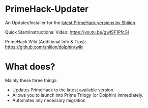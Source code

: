 # PrimeHack-Updater
An Updater/Installer for the [latest PrimeHack versions by Shiiion](https://github.com/shiiion/dolphin).


Quick Start/Instructional Video:
https://youtu.be/gwlSF1PfcGI

PrimeHack Wiki (Additional Info & Tips):
https://github.com/shiiion/dolphin/wiki

# What does?
Mainly these three things:

- Updates PrimeHack to the latest available version.
- Allows you to launch into Prime Trilogy (or Dolphin) immediately.
- Automates any necessary migration.
